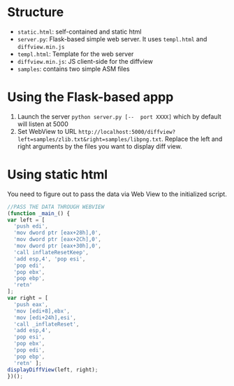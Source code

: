 # Structure

- `static.html`: self-contained and static html
- `server.py`: Flask-based simple web server. It uses `templ.html` and `diffview.min.js`
- `templ.html`: Template for the web server
- `diffview.min.js`: JS client-side for the diffview
- `samples`: contains two simple ASM files

# Using the Flask-based appp

1. Launch the server `python server.py [--  port XXXX]` which by default will listen at 5000
2. Set WebView to URL `http://localhost:5000/diffview?left=samples/zlib.txt&right=samples/libpng.txt`.
Replace the left and right arguments by the files you want to display diff view.

# Using static html

You need to figure out to pass the data via Web View to the initialized script.

```js
//PASS THE DATA THROUGH WEBVIEW
(function _main_() {
var left = [
  'push edi',
  'mov dword ptr [eax+28h],0',
  'mov dword ptr [eax+2Ch],0',
  'mov dword ptr [eax+30h],0',
  'call inflateResetKeep',
  'add esp,4', 'pop esi',
  'pop edi',
  'pop ebx',
  'pop ebp',
  'retn'
];
var right = [
  'push eax',
  'mov [edi+8],ebx',
  'mov [edi+24h],esi',
  'call _inflateReset',
  'add esp,4',
  'pop esi',
  'pop ebx',
  'pop edi',
  'pop ebp',
  'retn' ];
displayDiffView(left, right);
})();
```

